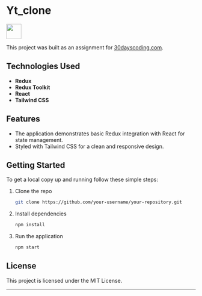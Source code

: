 # Yt_clone

<img src="https://upload.wikimedia.org/wikipedia/commons/4/42/YouTube_icon_%282013-2017%29.png" height="40px" >

This project was built as an assignment for [30dayscoding.com](https://www.30dayscoding.com).

## Technologies Used

- **Redux**
- **Redux Toolkit**
- **React**
- **Tailwind CSS**

## Features

- The application demonstrates basic Redux integration with React for state management.
- Styled with Tailwind CSS for a clean and responsive design.

## Getting Started

To get a local copy up and running follow these simple steps:

1. Clone the repo

   ```bash
   git clone https://github.com/your-username/your-repository.git
   ```

2. Install dependencies

   ```bash
   npm install
   ```

3. Run the application
   ```bash
   npm start
   ```

## License

This project is licensed under the MIT License.

---
